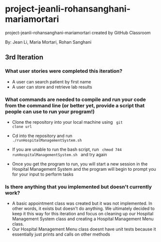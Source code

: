 # project-jeanli-rohansanghani-mariamortari
project-jeanli-rohansanghani-mariamortari created by GitHub Classroom

By: Jean Li, Maria Mortari, Rohan Sanghani

## 3rd Iteration


### What user stories were completed this iteration?

* A user can search patient by first name
* A user can store and retrieve lab results



### What commands are needed to compile and run your code from the command line (or better yet, provide a script that people can use to run your program!)

* Clone the repository into your local machine using <code> git clone url </code>

* Cd into the repository and run <code> ./runHospitalManagementSystem.sh </code>

* If you are unable to run the bash script, run <code> chmod 744 runHospitalManagementSystem.sh </code> and try again

* Once you get the program to run, you will start a new session in the Hospital Management System and the program will begin to prompt you for your input to perform tasks

### Is there anything that you implemented but doesn't currently work?

* A basic appointment class was created but it was not implemented. In other words, it exists but doesn't do anything. We ultimately decided to keep it this way for this iteration and focus on cleaning up our Hospital Management System class and creating a Hospital Management Menu class.
* Our Hospital Management Menu class doesnt have unit tests because it essentially just prints and calls on other methods


